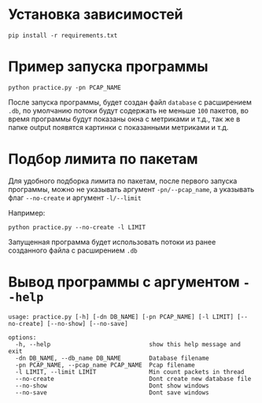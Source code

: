 # Установка зависимостей

```
pip install -r requirements.txt
```

# Пример запуска программы

```
python practice.py -pn PCAP_NAME 
```

После запуска программы, будет создан файл `database` с расширением `.db`,
по умолчанию потоки будут содержать не меньше `100` пакетов, во время программы будут
показаны окна с метриками и т.д., так же в папке output появятся картинки с показанными
метриками и т.д.

# Подбор лимита по пакетам

Для удобного подборка лимита по пакетам, после первого запуска программы, 
можно не указывать аргумент `-pn/--pcap_name`, а указывать флаг `--no-create` и аргумент `-l/--limit`

Например:
```
python practice.py --no-create -l LIMIT
```

Запущенная программа будет использовать потоки из ранее созданного файла с расширением `.db`

# Вывод программы с аргументом `--help`

```
usage: practice.py [-h] [-dn DB_NAME] [-pn PCAP_NAME] [-l LIMIT] [--no-create] [--no-show] [--no-save]

options:
  -h, --help                            show this help message and exit
  -dn DB_NAME, --db_name DB_NAME        Database filename
  -pn PCAP_NAME, --pcap_name PCAP_NAME  Pcap filename
  -l LIMIT, --limit LIMIT               Min count packets in thread
  --no-create                           Dont create new database file
  --no-show                             Dont show windows
  --no-save                             Dont save windows
```